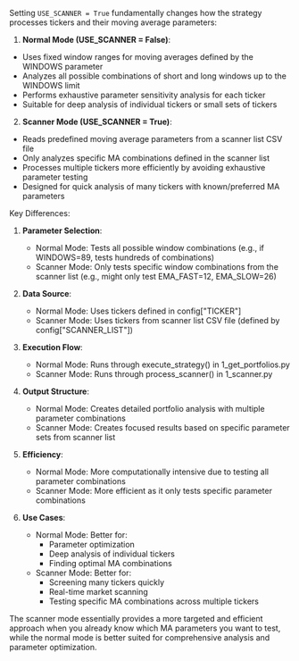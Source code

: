 Setting `USE_SCANNER = True` fundamentally changes how the strategy processes tickers and their moving average parameters:

1. **Normal Mode (USE_SCANNER = False)**:
- Uses fixed window ranges for moving averages defined by the WINDOWS parameter
- Analyzes all possible combinations of short and long windows up to the WINDOWS limit
- Performs exhaustive parameter sensitivity analysis for each ticker
- Suitable for deep analysis of individual tickers or small sets of tickers

2. **Scanner Mode (USE_SCANNER = True)**:
- Reads predefined moving average parameters from a scanner list CSV file
- Only analyzes specific MA combinations defined in the scanner list
- Processes multiple tickers more efficiently by avoiding exhaustive parameter testing
- Designed for quick analysis of many tickers with known/preferred MA parameters

Key Differences:

1. **Parameter Selection**:
   - Normal Mode: Tests all possible window combinations (e.g., if WINDOWS=89, tests hundreds of combinations)
   - Scanner Mode: Only tests specific window combinations from the scanner list (e.g., might only test EMA_FAST=12, EMA_SLOW=26)

2. **Data Source**:
   - Normal Mode: Uses tickers defined in config["TICKER"]
   - Scanner Mode: Uses tickers from scanner list CSV file (defined by config["SCANNER_LIST"])

3. **Execution Flow**:
   - Normal Mode: Runs through execute_strategy() in 1_get_portfolios.py
   - Scanner Mode: Runs through process_scanner() in 1_scanner.py

4. **Output Structure**:
   - Normal Mode: Creates detailed portfolio analysis with multiple parameter combinations
   - Scanner Mode: Creates focused results based on specific parameter sets from scanner list

5. **Efficiency**:
   - Normal Mode: More computationally intensive due to testing all parameter combinations
   - Scanner Mode: More efficient as it only tests specific parameter combinations

6. **Use Cases**:
   - Normal Mode: Better for:
     * Parameter optimization
     * Deep analysis of individual tickers
     * Finding optimal MA combinations
   - Scanner Mode: Better for:
     * Screening many tickers quickly
     * Real-time market scanning
     * Testing specific MA combinations across multiple tickers

The scanner mode essentially provides a more targeted and efficient approach when you already know which MA parameters you want to test, while the normal mode is better suited for comprehensive analysis and parameter optimization.